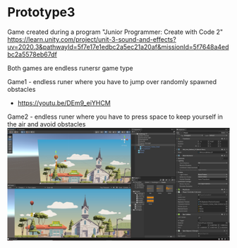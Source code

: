 # Prototype3

Game created during a program "Junior Programmer: Create with Code 2" https://learn.unity.com/project/unit-3-sound-and-effects?uv=2020.3&pathwayId=5f7e17e1edbc2a5ec21a20af&missionId=5f7648a4edbc2a5578eb67df 

Both games are endless runersr game type

Game1 - endless runer where you have to jump over randomly spawned obstacles
* https://youtu.be/DEm9_eiYHCM

Game2 - endless runer where you have to press space to keep yourself in the air and avoid obstacles
![](https://github.com/jeti20/Prototype3/blob/main/Pictures/png1.PNG)

